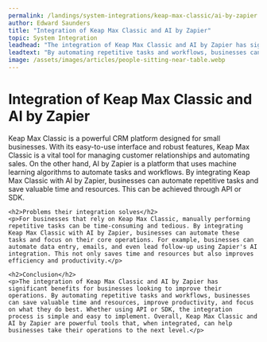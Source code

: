 ```yaml
---
permalink: /landings/system-integrations/keap-max-classic/ai-by-zapier
author: Edward Saunders
title: "Integration of Keap Max Classic and AI by Zapier"
topic: System Integration
leadhead: "The integration of Keap Max Classic and AI by Zapier has significant benefits for businesses looking to improve their operations"
leadtext: "By automating repetitive tasks and workflows, businesses can save valuable time and resources, improve productivity, and focus on what they do best. Whether using API or SDK, the integration process is simple and easy to implement. Overall, Keap Max Classic and AI by Zapier are powerful tools that, when integrated, can help businesses take their operations to the next level."
image: /assets/images/articles/people-sitting-near-table.webp
---
```

<div class="arttext">	<h1>Integration of Keap Max Classic and AI by Zapier</h1>
	<p>Keap Max Classic is a powerful CRM platform designed for small businesses. With its easy-to-use interface and robust features, Keap Max Classic is a vital tool for managing customer relationships and automating sales. On the other hand, AI by Zapier is a platform that uses machine learning algorithms to automate tasks and workflows. By integrating Keap Max Classic with AI by Zapier, businesses can automate repetitive tasks and save valuable time and resources. This can be achieved through API or SDK.</p>

	<h2>Problems their integration solves</h2>
	<p>For businesses that rely on Keap Max Classic, manually performing repetitive tasks can be time-consuming and tedious. By integrating Keap Max Classic with AI by Zapier, businesses can automate these tasks and focus on their core operations. For example, businesses can automate data entry, emails, and even lead follow-up using Zapier's AI integration. This not only saves time and resources but also improves efficiency and productivity.</p>

	<h2>Conclusion</h2>
	<p>The integration of Keap Max Classic and AI by Zapier has significant benefits for businesses looking to improve their operations. By automating repetitive tasks and workflows, businesses can save valuable time and resources, improve productivity, and focus on what they do best. Whether using API or SDK, the integration process is simple and easy to implement. Overall, Keap Max Classic and AI by Zapier are powerful tools that, when integrated, can help businesses take their operations to the next level.</p>
</div>